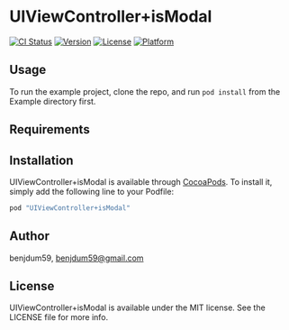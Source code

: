 # UIViewController+isModal

[![CI Status](http://img.shields.io/travis/benjamindum/isModal.svg?style=flat)](https://travis-ci.org/benjdum59/UIViewController+isModal)
[![Version](https://img.shields.io/cocoapods/v/UIViewController+isModal.svg?style=flat)](http://cocoapods.org/pods/UIViewController+isModal)
[![License](https://img.shields.io/cocoapods/l/UIViewController+isModal.svg?style=flat)](http://cocoapods.org/pods/UIViewController+isModal)
[![Platform](https://img.shields.io/cocoapods/p/UIViewController+isModal.svg?style=flat)](http://cocoapods.org/pods/UIViewController+isModal)

## Usage

To run the example project, clone the repo, and run `pod install` from the Example directory first.

## Requirements

## Installation

UIViewController+isModal is available through [CocoaPods](http://cocoapods.org). To install
it, simply add the following line to your Podfile:

```ruby
pod "UIViewController+isModal"
```

## Author

benjdum59, benjdum59@gmail.com

## License

UIViewController+isModal is available under the MIT license. See the LICENSE file for more info.

